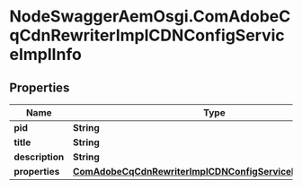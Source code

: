 # NodeSwaggerAemOsgi.ComAdobeCqCdnRewriterImplCDNConfigServiceImplInfo

## Properties
Name | Type | Description | Notes
------------ | ------------- | ------------- | -------------
**pid** | **String** |  | [optional] 
**title** | **String** |  | [optional] 
**description** | **String** |  | [optional] 
**properties** | [**ComAdobeCqCdnRewriterImplCDNConfigServiceImplProperties**](ComAdobeCqCdnRewriterImplCDNConfigServiceImplProperties.md) |  | [optional] 


